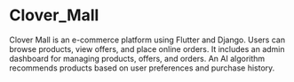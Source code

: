 # Clover_Mall
Clover Mall is an e-commerce platform using Flutter and Django. Users can browse products, view offers, and place online orders. It includes an admin dashboard for managing products, offers, and orders. An AI algorithm recommends products based on user preferences and purchase history.
